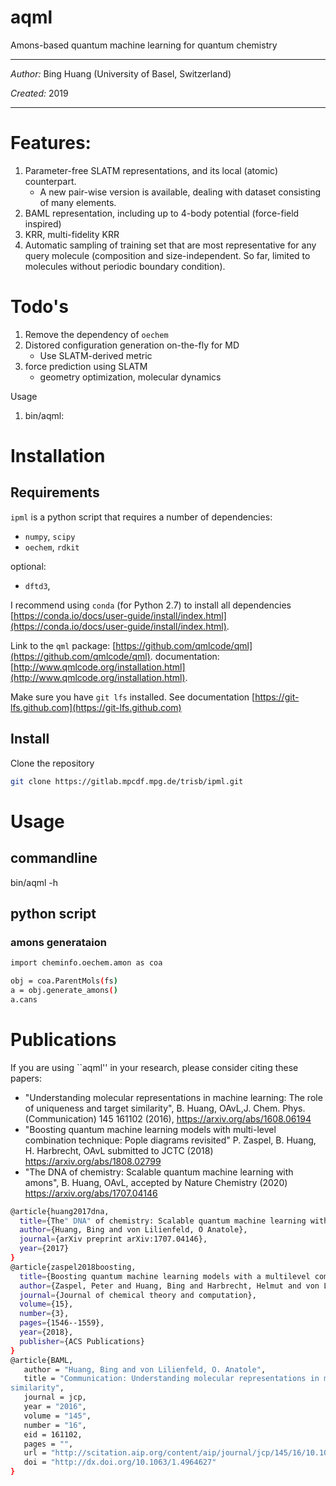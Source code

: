 aqml
=====

Amons-based quantum machine learning for quantum chemistry

***

*Author:* Bing Huang (University of Basel, Switzerland)

*Created:* 2019

***


# Features:
1) Parameter-free SLATM representations, and its local (atomic) counterpart.
   * A new pair-wise version is available, dealing with dataset consisting of many elements.
2) BAML representation, including up to 4-body potential (force-field inspired)
3) KRR, multi-fidelity KRR
4) Automatic sampling of training set that are most representative for any query molecule (composition and size-independent. So far, limited to molecules without periodic boundary condition).


# Todo's
1) Remove the dependency of `oechem`
2) Distored configuration generation on-the-fly for MD 
   * Use SLATM-derived metric
3) force prediction using SLATM
   * geometry optimization, molecular dynamics
  
Usage
1) bin/aqml: 


# Installation

## Requirements

`ipml` is a python script that requires a number of dependencies:

- `numpy`, `scipy`
- `oechem`, `rdkit`

optional:
- `dftd3`, 

I recommend using `conda` (for Python 2.7) to install all dependencies
[https://conda.io/docs/user-guide/install/index.html](https://conda.io/docs/user-guide/install/index.html).

Link to the `qml` package:
[https://github.com/qmlcode/qml](https://github.com/qmlcode/qml). 
documentation: [http://www.qmlcode.org/installation.html](http://www.qmlcode.org/installation.html).

Make sure you have `git lfs` installed. See documentation
  [https://git-lfs.github.com](https://git-lfs.github.com)

## Install 

Clone the repository

```bash
git clone https://gitlab.mpcdf.mpg.de/trisb/ipml.git
```

# Usage

## commandline
bin/aqml -h

## python script

### amons generataion
```bash
import cheminfo.oechem.amon as coa

obj = coa.ParentMols(fs)
a = obj.generate_amons()
a.cans

```

# Publications

If you are using ``aqml'' in your research, please consider citing these papers:

- "Understanding molecular representations in machine learning: The role of uniqueness and target similarity", B. Huang, OAvL,J. Chem. Phys. (Communication) 145 161102 (2016), https://arxiv.org/abs/1608.06194
- "Boosting quantum machine learning models with multi-level combination technique: Pople diagrams revisited" P. Zaspel, B. Huang, H. Harbrecht, OAvL submitted to JCTC (2018) https://arxiv.org/abs/1808.02799
- "The DNA of chemistry: Scalable quantum machine learning with amons", B. Huang, OAvL, accepted by Nature Chemistry (2020) https://arxiv.org/abs/1707.04146

```bash
@article{huang2017dna,
  title={The" DNA" of chemistry: Scalable quantum machine learning with" amons"},
  author={Huang, Bing and von Lilienfeld, O Anatole},
  journal={arXiv preprint arXiv:1707.04146},
  year={2017}
}
@article{zaspel2018boosting,
  title={Boosting quantum machine learning models with a multilevel combination technique: pople diagrams revisited},
  author={Zaspel, Peter and Huang, Bing and Harbrecht, Helmut and von Lilienfeld, O Anatole},
  journal={Journal of chemical theory and computation},
  volume={15},
  number={3},
  pages={1546--1559},
  year={2018},
  publisher={ACS Publications}
}
@article{BAML,
   author = "Huang, Bing and von Lilienfeld, O. Anatole",
   title = "Communication: Understanding molecular representations in machine learning: The role of uniqueness and target 
similarity",
   journal = jcp,
   year = "2016",
   volume = "145",
   number = "16",
   eid = 161102,
   pages = "",
   url = "http://scitation.aip.org/content/aip/journal/jcp/145/16/10.1063/1.4964627",
   doi = "http://dx.doi.org/10.1063/1.4964627"
}

```



